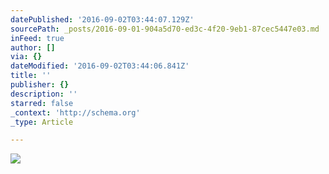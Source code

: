 ```yaml
---
datePublished: '2016-09-02T03:44:07.129Z'
sourcePath: _posts/2016-09-01-904a5d70-ed3c-4f20-9eb1-87cec5447e03.md
inFeed: true
author: []
via: {}
dateModified: '2016-09-02T03:44:06.841Z'
title: ''
publisher: {}
description: ''
starred: false
_context: 'http://schema.org'
_type: Article

---
```

![](https://the-grid-user-content.s3-us-west-2.amazonaws.com/5dd8943e-c40b-4647-8b6c-be0e23d12ff7.jpg)